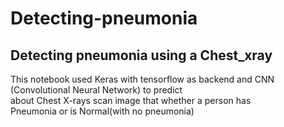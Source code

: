 # Detecting-pneumonia
## Detecting pneumonia using a Chest_xray
This notebook used Keras with tensorflow as backend and CNN (Convolutional Neural Network) to predict <br>
about Chest X-rays scan image that whether a person has <br>
Pneumonia or is Normal(with no pneumonia)
